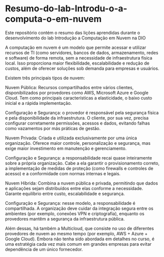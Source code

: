 # Resumo-do-lab-Introdu-o-a-computa-o-em-nuvem
Este repositório contém o resumo das lições aprendidas durante o desenvolvimento do lab Introdução a Computação em Nuvem na DIO

A computação em nuvem é um modelo que permite acessar e utilizar recursos de TI (como servidores, bancos de dados, armazenamento, redes e software) de forma remota, sem a necessidade de infraestrutura física local. Isso proporciona maior flexibilidade, escalabilidade e redução de custos, além de oferecer soluções sob demanda para empresas e usuários.

Existem três principais tipos de nuvem:

Nuvem Pública:
Recursos compartilhados entre vários clientes, disponibilizados por provedores como AWS, Microsoft Azure e Google Cloud. Tem como principais características a elasticidade, o baixo custo inicial e a rápida implementação.

Configuração e Segurança: o provedor é responsável pela segurança física e pela disponibilidade da infraestrutura. O cliente, por sua vez, precisa configurar corretamente permissões, acessos e dados, evitando falhas como vazamentos por más práticas de gestão.

Nuvem Privada:
Criada e utilizada exclusivamente por uma única organização. Oferece maior controle, personalização e segurança, mas exige maior investimento em manutenção e gerenciamento.

Configuração e Segurança: a responsabilidade recai quase inteiramente sobre a própria organização. Cabe a ela garantir o provisionamento correto, a implementação de medidas de proteção (como firewalls e controles de acesso) e a conformidade com normas internas e legais.

Nuvem Híbrida:
Combina a nuvem pública e privada, permitindo que dados e aplicações sejam distribuídos entre elas conforme a necessidade. Garante equilíbrio entre custo, escalabilidade e segurança.

Configuração e Segurança: nesse modelo, a responsabilidade é compartilhada. A organização deve cuidar da integração segura entre os ambientes (por exemplo, conexões VPN e criptografia), enquanto os provedores mantêm a segurança da infraestrutura pública.

Além dessas, há também a Multicloud, que consiste no uso de diferentes provedores de nuvem ao mesmo tempo (por exemplo, AWS + Azure + Google Cloud). Embora não tenha sido abordada em detalhes no curso, é uma estratégia cada vez mais comum em grandes empresas para evitar dependência de um único fornecedor.
